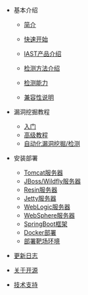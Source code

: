- 基本介绍
  - [简介](doc/tutorial/intro.md)
    
  - [快速开始](doc/tutorial/quickstart.md)
    
  - [IAST产品介绍](doc/tutorial/versions.md)

  - [检测方法介绍](doc/tutorial/method.md)

  - [检测能力](doc/tutorial/detects.md)
    
  - [兼容性说明](doc/tutorial/compat.md)
    
  
- 漏洞挖掘教程
  - [入门](doc/bugbountry/quickstart.md)
  - [高级教程](doc/bugbountry/custom.md)
  - [自动化漏洞挖掘/检测](doc/bugbountry/flag.md)
  
- 安装部署
  - [Tomcat服务器](doc/deploy/tomcat.md)
  - [JBoss/Wildfly服务器](doc/deploy/jboss.md)
  - [Resin服务器](doc/deploy/resin.md)
  - [Jetty服务器](doc/deploy/jetty.md)
  - [WebLogic服务器](doc/deploy/weblogic.md)
  - [WebSphere服务器](doc/deploy/websphere.md)
  - [SpringBoot框架](doc/deploy/springboot.md)
  - [Docker部署](doc/deploy/docker.md)
  - [部署靶场环境](doc/deploy/vulns.md)
  
- [更新日志](doc/changes/changelog.md)

- [关于开源](doc/opensource/opensource.md)

- [技术支持](doc/aboutus/support.md)

